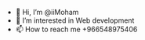 - 👋 Hi, I’m @iiMoham
- 👀 I’m interested in Web development
- 📫 How to reach me +966548975406


<!---
iiMoham/iiMoham is a ✨ special ✨ repository because its `README.md` (this file) appears on your GitHub profile.
You can click the Preview link to take a look at your changes.
--->

